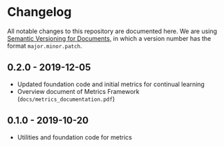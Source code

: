 # Changelog

All notable changes to this repository are documented here. We are using [Semantic Versioning for Documents](https://semverdoc.org/), in which a version number has the format `major.minor.patch`.

## 0.2.0 - 2019-12-05
- Updated foundation code and initial metrics for continual learning
- Overview document of Metrics Framework (`docs/metrics_documentation.pdf`)

## 0.1.0 - 2019-10-20
- Utilities and foundation code for metrics
